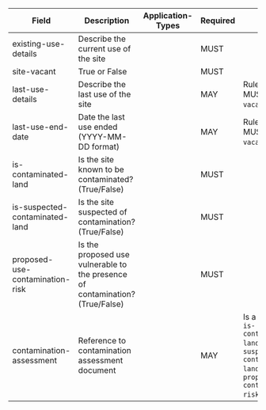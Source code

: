 Field | Description | Application-Types | Required | Notes
-- | -- | -- | -- | --
existing-use-details | Describe the current use of the site |   | MUST | 
site-vacant | True or False | | MUST | 
last-use-details | Describe the last use of the site | | MAY | Rule, is a MUST if `site-vacant` is True 
last-use-end-date | Date the last use ended (YYYY-MM-DD format) | | MAY | Rule, is a MUST if `site-vacant` is True 
is-contaminated-land | Is the site known to be contaminated? (True/False) | | MUST | 
is-suspected-contaminated-land | Is the site suspected of contamination? (True/False) | | MUST | 
proposed-use-contamination-risk | Is the proposed use vulnerable to the presence of contamination? (True/False) | | MUST |
contamination-assessment | Reference to contamination assessment document | | MAY | Is a MUST if `is-contaminated-land`, `is-suspected-contaminated-land` or `proposed-use-contamination-risk` is True
